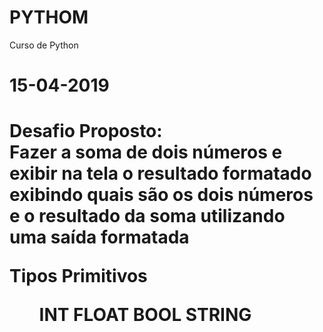# PYTHOM
Curso de Python

<h1>15-04-2019<h1>
<p>Desafio Proposto:<br>Fazer a soma de dois números e exibir na tela o resultado formatado exibindo quais são os dois números e o resultado da soma utilizando uma saída formatada<br></p>
<p>Tipos Primitivos<br>
<ul>INT
FLOAT
BOOL
STRING</ul></p>

